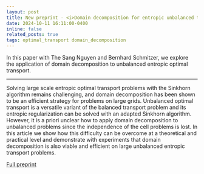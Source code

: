 ```yaml
---
layout: post
title: New preprint - <i>Domain decomposition for entropic unbalanced transport</i>
date: 2024-10-11 16:11:00-0400
inline: false
related_posts: true
tags: optimal_transport domain_decomposition
---
```


In this paper with The Sang Nguyen and Bernhard Schmitzer, we explore the application of domain decomposition to unbalanced entropic optimal transport.

---

Solving large scale entropic optimal transport problems with the Sinkhorn algorithm remains challenging, and domain decomposition has been shown to be an efficient strategy for problems on large grids. Unbalanced optimal transport is a versatile variant of the balanced transport problem and its entropic regularization can be solved with an adapted Sinkhorn algorithm. However, it is a priori unclear how to apply domain decomposition to unbalanced problems since the independence of the cell problems is lost. In this article we show how this difficulty can be overcome at a theoretical and practical level and demonstrate with experiments that domain decomposition is also viable and efficient on large unbalanced entropic transport problems.

[Full preprint](https://arxiv.org/abs/2410.08859v1)
